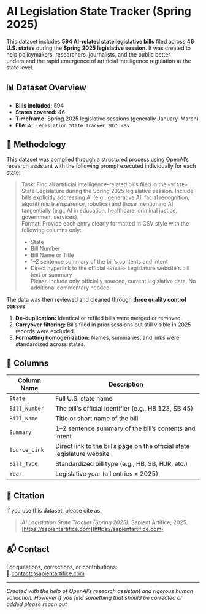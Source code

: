 
# AI Legislation State Tracker (Spring 2025)

This dataset includes **594 AI-related state legislative bills** filed across **46 U.S. states** during the **Spring 2025 legislative session**. It was created to help policymakers, researchers, journalists, and the public better understand the rapid emergence of artificial intelligence regulation at the state level.

## 📊 Dataset Overview

- **Bills included:** 594
- **States covered:** 46
- **Timeframe:** Spring 2025 legislative sessions (generally January–March)
- **File:** `AI_Legislation_State_Tracker_2025.csv`

## 🧠 Methodology

This dataset was compiled through a structured process using OpenAI’s research assistant with the following prompt executed individually for each state:

> Task: Find all artificial intelligence–related bills filed in the `<STATE>` State Legislature during the Spring 2025 legislative session. Include bills explicitly addressing AI (e.g., generative AI, facial recognition, algorithmic transparency, robotics) and those mentioning AI tangentially (e.g., AI in education, healthcare, criminal justice, government services).  
> Format: Provide each entry clearly formatted in CSV style with the following columns only:  
> - State  
> - Bill Number  
> - Bill Name or Title  
> - 1–2 sentence summary of the bill’s contents and intent  
> - Direct hyperlink to the official `<STATE>` Legislature website's bill text or summary  
> Please include only officially sourced, current legislative data. No additional commentary needed.

The data was then reviewed and cleaned through **three quality control passes**:
1. **De-duplication:** Identical or refiled bills were merged or removed.
2. **Carryover filtering:** Bills filed in prior sessions but still visible in 2025 records were excluded.
3. **Formatting homogenization:** Names, summaries, and links were standardized across states.

## 📁 Columns

| Column Name     | Description                                                             |
|-----------------|-------------------------------------------------------------------------|
| `State`         | Full U.S. state name                                                    |
| `Bill_Number`   | The bill's official identifier (e.g., HB 123, SB 45)                    |
| `Bill_Name`     | Title or short name of the bill                                         |
| `Summary`       | 1–2 sentence summary of the bill’s contents and intent                  |
| `Source_Link`   | Direct link to the bill’s page on the official state legislature website|
| `Bill_Type`     | Standardized bill type (e.g., HB, SB, HJR, etc.)                        |
| `Year`          | Legislative year (all entries = 2025)                                   |

## 📌 Citation

If you use this dataset, please cite as:

> *AI Legislation State Tracker (Spring 2025).* Sapient Artifice, 2025. 
[https://sapientartifice.com](https://sapientartifice.com)

## 📬 Contact

For questions, corrections, or contributions:  
📧 contact@sapientartifice.com

---

*Created with the help of OpenAI’s research assistant and rigorous human validation.
However if you find something that should be corrected or added please reach out*

